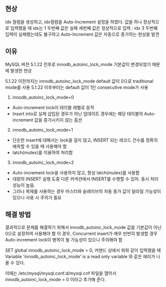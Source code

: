
## 현상
idx 컬럼을 생성하고, idx컬럼을 Auto-Increment 설정을 하였다.
값을 하나 정상적으로 입력했을 때 idx는 1
두번째 값은 실패
세번째 값은 정상적으로 입력 : idx 3
두번째 입력이 실패했는데도 불구하고 Auto-Increment 값은 자동으로 증가하는 현상을 발견

## 이유
MySQL 버전 5.1.22 전후로 innodb_autoinc_lock_mode 기본값이 변경되었기 때문에 발생한 현상

5.1.22 이전까지는 innodb_autoinc_lock_mode default 값이 0으로 traditional mode를 사용
5.1.22 이후부터는 default 값이 1인 consecutive mode가 사용

1. innodb_autoinc_lock_mode=0
 - Auto-increment lock이 테이블 레벨로 동작
 - Insert into로 실제 삽입된 경우가 아닌 업데이트 경우에는 해당 테이블의 Auto-increment 값을 증가시키지 않는 옵션

2. innodb_autoinc_lock_mode=1 
 - 단순한 insert에 대해서는 lock을 걸지 않고, INSERT 되는 레코드 건수를 정확히 예측할 수 있을 때 사용해야 함
 - latch(mutex)를 이용하여 처리함

3. innodb_autoinc_lock_mode=2
 - Auto-increment lock을 사용하지 않고, 항상 latch(mutex)를 사용함
 - 대량의 INSERT 실행 도중 다른 커넥션에서 INSERT를 수행할 수 있어. 동시 처리 성능이 높음.
 - 그러나 복제를 사용하는 경우 마스터와 슬레이브의 자동 증가 값이 달라질 가능성이 있으니 사용 시 주의가 필요

## 해결 방법
결과적으로 문제를 해결하기 위해서 innodb_autoinc_lock_mode 값을 기본값이 아닌 0으로 설정하여 사용해야 함
이 경우, Concurrent insert가 매우 빈번히 발생할 경우 Auto-increment lock이 병목이 될 가능성이 있으니 주의해야 함

SET global innodb_autoinc_lock_mode = 0;
커맨드 상에서 위와 같이 입력했을 때 Variable 'innodb_autoinc_lock_mode' is a read only variable 와 같은 에러가 나올 수 있다.

이때는 /etc/mysql/mysql.conf.d/mysql.cnf 파일을 열어서 innodb_autoinc_lock_mode = 0 이라고 추가해 준다.
